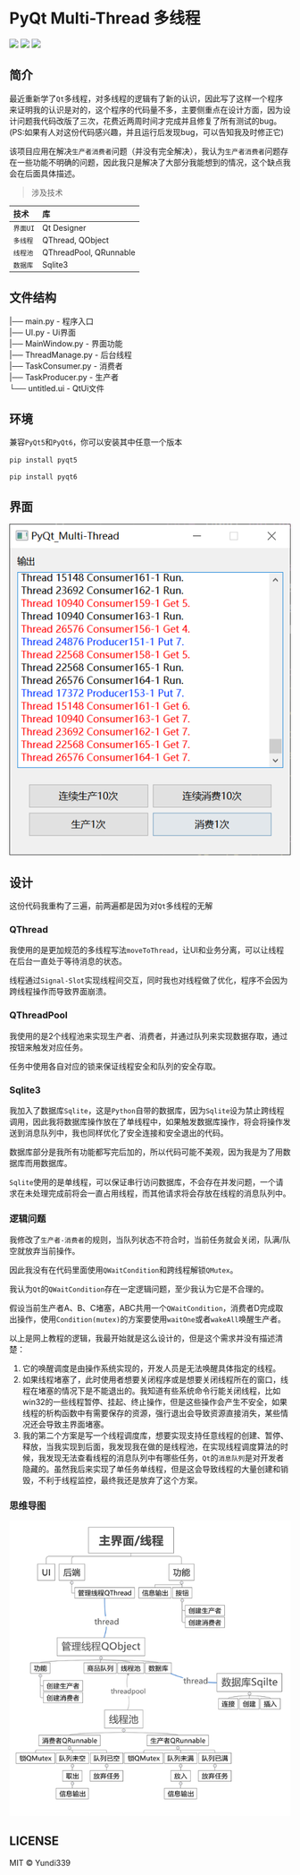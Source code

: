 # PyQt Multi-Thread 多线程

[![](https://img.shields.io/badge/Yudi339-PyQt__Multi--Thread-blue)](https://github.com/Yundi339/PyQt_Multi-Thread) [![](https://img.shields.io/github/languages/top/Yundi339/PyQt_Multi-Thread.svg)](https://github.com/Yundi339/PyQt_Multi-Thread) [![](https://img.shields.io/github/license/Yundi339/PyQt_Multi-Thread.svg)](https://github.com/Yundi339/PyQt_Multi-Thread)

## 简介

最近重新学了`Qt`多线程，对多线程的逻辑有了新的认识，因此写了这样一个程序来证明我的认识是对的，这个程序的代码量不多，主要侧重点在设计方面，因为设计问题我代码改版了三次，花费近两周时间才完成并且修复了所有测试的bug。(PS:如果有人对这份代码感兴趣，并且运行后发现bug，可以告知我及时修正它)

该项目应用在解决`生产者消费者`问题（并没有完全解决），我认为`生产者消费者`问题存在一些功能不明确的问题，因此我只是解决了大部分我能想到的情况，这个缺点我会在后面具体描述。

> 涉及技术


| 技术     | 库                     |
| :--------- | :----------------------- |
| `界面UI` | Qt Designer            |
| `多线程` | QThread, QObject       |
| `线程池` | QThreadPool, QRunnable |
| `数据库` | Sqlite3                |

## 文件结构

|── main.py - 程序入口</br>
|── UI.py - Ui界面</br>
|── MainWindow.py - 界面功能</br>
|── ThreadManage.py - 后台线程</br>
|── TaskConsumer.py - 消费者</br>
|── TaskProducer.py - 生产者</br>
└── untitled.ui - QtUi文件</br>

## 环境

兼容`PyQt5`和`PyQt6`，你可以安装其中任意一个版本

```commandline
pip install pyqt5
```

```commandline
pip install pyqt6
```

## 界面

![运行界面](resource/image1.png)

## 设计

这份代码我重构了三遍，前两遍都是因为对`Qt`多线程的无解

### QThread

我使用的是更加规范的多线程写法`moveToThread`，让UI和业务分离，可以让线程在后台一直处于等待消息的状态。

线程通过`Signal-Slot`实现线程间交互，同时我也对线程做了优化，程序不会因为跨线程操作而导致界面崩溃。

### QThreadPool

我使用的是2个线程池来实现生产者、消费者，并通过队列来实现数据存取，通过按钮来触发对应任务。

任务中使用各自对应的锁来保证线程安全和队列的安全存取。

### Sqlite3

我加入了数据库`Sqlite`，这是`Python`自带的数据库，因为`Sqlite`设为禁止跨线程调用，因此我将数据库操作放在了单线程中，如果触发数据库操作，将会将操作发送到消息队列中，我也同样优化了安全连接和安全退出的代码。

数据库部分是我所有功能都写完后加的，所以代码可能不美观，因为我是为了用数据库而用数据库。

`Sqlite`使用的是单线程，可以保证串行访问数据库，不会存在并发问题，一个请求在未处理完成前将会一直占用线程，而其他请求将会存放在线程的消息队列中。

### 逻辑问题

我修改了`生产者-消费者`的规则，当队列状态不符合时，当前任务就会关闭，队满/队空就放弃当前操作。

因此我没有在代码里面使用`QWaitCondition`和跨线程解锁`QMutex`。

我认为`Qt`的`QWaitCondition`存在一定逻辑问题，至少我认为它是不合理的。

假设当前生产者A、B、C堵塞，ABC共用一个`QWaitCondition`，消费者D完成取出操作，使用`Condition(mutex)`的方案要使用`waitOne`或者`wakeAll`唤醒生产者。

以上是网上教程的逻辑，我最开始就是这么设计的，但是这个需求并没有描述清楚：

1. 它的唤醒调度是由操作系统实现的，开发人员是无法唤醒具体指定的线程。
2. 如果线程堵塞了，此时使用者想要关闭程序或是想要关闭线程所在的窗口，线程在堵塞的情况下是不能退出的。我知道有些系统命令行能关闭线程，比如win32的一些线程暂停、挂起、终止操作，但是这些操作会产生不安全，如果线程的析构函数中有需要保存的资源，强行退出会导致资源直接消失，某些情况还会导致主界面堵塞。
3. 我的第二个方案是写一个线程调度库，想要实现支持任意线程的创建、暂停、释放，当我实现到后面，我发现我在做的是线程池，在实现线程调度算法的时候，我发现无法查看线程的消息队列中有哪些任务，`Qt`的`消息队列`是对开发者隐藏的。虽然我后来实现了单任务单线程，但是这会导致线程的大量创建和销毁，不利于线程监控，最终我还是放弃了这个方案。

### 思维导图

![运行界面](resource/image2.png)

## LICENSE

MIT &copy; Yundi339
